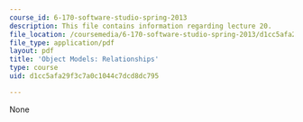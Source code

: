 ```yaml
---
course_id: 6-170-software-studio-spring-2013
description: This file contains information regarding lecture 20.
file_location: /coursemedia/6-170-software-studio-spring-2013/d1cc5afa29f3c7a0c1044c7dcd8dc795_MIT6_170S13_20-objt-mdl-rel.pdf
file_type: application/pdf
layout: pdf
title: 'Object Models: Relationships'
type: course
uid: d1cc5afa29f3c7a0c1044c7dcd8dc795

---
```

None